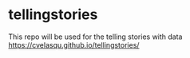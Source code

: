# tellingstories
This repo will be used for the telling stories with data
https://cvelasqu.github.io/tellingstories/ 
